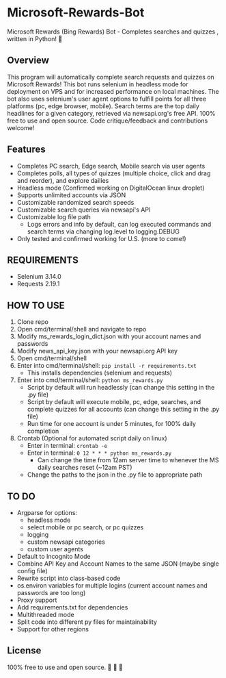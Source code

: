 # Microsoft-Rewards-Bot
 
Microsoft Rewards (Bing Rewards) Bot - Completes searches and quizzes
, written in Python!   :raised_hands: 

<h2>Overview</h2>

This program will automatically complete search requests and quizzes on Microsoft Rewards! This bot runs selenium in headless mode for deployment on VPS and for increased performance on local machines. The bot also uses selenium's user agent options to fulfill points for all three platforms (pc, edge browser, mobile). Search terms are the top daily headlines for a given category, retrieved via newsapi.org's free API. 100% free to use and open source.  Code critique/feedback and contributions welcome!


<h2>Features</h2> 
 
- Completes PC search, Edge search, Mobile search via user agents
- Completes polls, all types of quizzes (multiple choice, click and drag and reorder), and explore dailies 
- Headless mode (Confirmed working on DigitalOcean linux droplet)  
- Supports unlimited accounts via JSON  
- Customizable randomized search speeds  
- Customizable search queries via newsapi's API  
- Customizable log file path
	- Logs errors and info by default, can log executed commands and search terms via changing log.level to logging.DEBUG
- Only tested and confirmed working for U.S. (more to come!)  

<h2>REQUIREMENTS</h2>

- Selenium 3.14.0
- Requests 2.19.1


<h2>HOW TO USE</h2> 
 
1. Clone repo
2. Open cmd/terminal/shell and navigate to repo
3. Modify ms_rewards_login_dict.json with your account names and passwords
4. Modify news_api_key.json with your newsapi.org API key  
5. Open cmd/terminal/shell
6. Enter into cmd/terminal/shell: `pip install -r requirements.txt`
	- This installs dependencies (selenium and requests)
7. Enter into cmd/terminal/shell: `python ms_rewards.py`  
	- Script by default will run headlessly (can change this setting in the .py file)  
	- Script by default will execute mobile, pc, edge, searches, and complete quizzes for all accounts (can change this setting in the .py file) 
	- Run time for one account is under 5 minutes, for 100% daily completion  
8. Crontab (Optional for automated script daily on linux)  
	- Enter in terminal: `crontab -e`
	- Enter in terminal: `0 12 * * * python ms_rewards.py`
		- Can change the time from 12am server time to whenever the MS daily searches reset (~12am PST)
	- Change the paths to the json in the .py file to appropriate path
	
<h2>TO DO</h2>

- Argparse for options:
	- headless mode
	- select mobile or pc search, or pc quizzes
	- logging 
	- custom newsapi categories
	- custom user agents
- Default to Incognito Mode
- Combine API Key and Account Names to the same JSON (maybe single config file)
- Rewrite script into class-based code
- os.environ variables for multiple logins (current account names and passwords are too long)
- Proxy support
- Add requirements.txt for dependencies
- Multithreaded mode
- Split code into different py files for maintainability
- Support for other regions


<h2>License</h2>

100% free to use and open source.  :see_no_evil: :hear_no_evil: :speak_no_evil:

